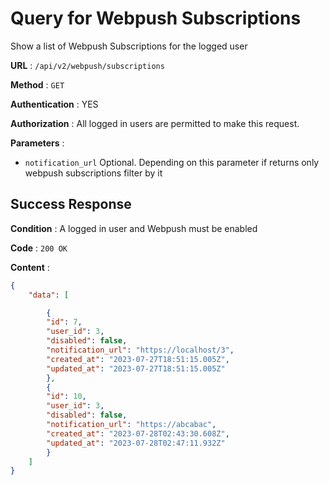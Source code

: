 <!-- Copyright (c) 2014 - 2023 UNICEF. All rights reserved. -->

# Query for Webpush Subscriptions

Show a list of Webpush Subscriptions for the logged user

**URL** : `/api/v2/webpush/subscriptions`

**Method** : `GET`

**Authentication** : YES

**Authorization** : All logged in users are permitted to make this request.

**Parameters** :

* `notification_url` Optional. Depending on this parameter if returns only webpush subscriptions filter by it

## Success Response

**Condition** : A logged in user and Webpush must be enabled

**Code** : `200 OK`

**Content** :

```json
{
    "data": [

        {
        "id": 7,
        "user_id": 3,
        "disabled": false,
        "notification_url": "https://localhost/3",
        "created_at": "2023-07-27T18:51:15.005Z",
        "updated_at": "2023-07-27T18:51:15.005Z"
        },
        {
        "id": 10,
        "user_id": 3,
        "disabled": false,
        "notification_url": "https://abcabac",
        "created_at": "2023-07-28T02:43:30.608Z",
        "updated_at": "2023-07-28T02:47:11.932Z"
        }
    ]
}
```

